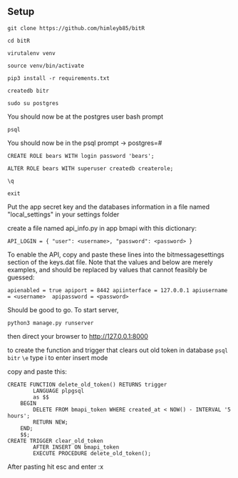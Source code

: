 ## Setup

`git clone https://github.com/himleyb85/bitR`

`cd bitR`

`virutalenv venv`

`source venv/bin/activate`

`pip3 install -r requirements.txt`

`createdb bitr`

`sudo su postgres`

You should now be at the postgres user bash prompt

`psql`

You should now be in the psql prompt -> postgres=#

`CREATE ROLE bears WITH login password 'bears';`

`ALTER ROLE bears WITH superuser createdb createrole;`

`\q`

`exit`

Put the app secret key and the databases information in a file named "local_settings" in your settings folder

create a file named api_info.py in app bmapi with this dictionary:

`API_LOGIN = { "user": <username>, "password": <password> }`

To enable the API, copy and paste these lines into the bitmessagesettings section of the keys.dat file. Note that the values <username> and <password> below are merely examples, and should be replaced by values that cannot feasibly be guessed:

`apienabled = true
apiport = 8442
apiinterface = 127.0.0.1
apiusername = <username> 
apipassword = <password>
`

Should be good to go.  To start server,

`python3 manage.py runserver`

then direct your browser to http://127.0.0.1:8000

to create the function and trigger that clears out old token in database
`psql bitr`
`\e`
type i to enter insert mode

copy and paste this:
``` 
CREATE FUNCTION delete_old_token() RETURNS trigger
        LANGUAGE plpgsql
        as $$
    BEGIN 
        DELETE FROM bmapi_token WHERE created_at < NOW() - INTERVAL '5 hours';
        RETURN NEW;
    END;
    $$;
CREATE TRIGGER clear_old_token
        AFTER INSERT ON bmapi_token
        EXECUTE PROCEDURE delete_old_token();
```
After pasting hit esc and enter :x
